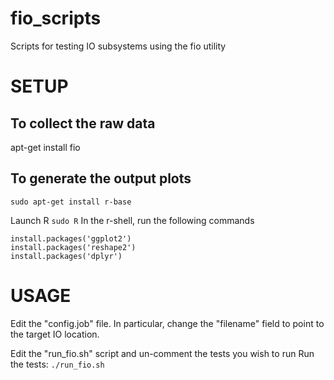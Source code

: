 # fio_scripts
Scripts for testing IO subsystems using the fio utility

SETUP
=====

To collect the raw data
-----------------------
apt-get install fio

To generate the output plots
----------------------------
```sudo apt-get install r-base```

Launch R
```sudo R```
In the r-shell, run the following commands
```
install.packages('ggplot2')
install.packages('reshape2')
install.packages('dplyr')
```

USAGE
=====
Edit the "config.job" file.  In particular, change the "filename" field to point
to the target IO location.

Edit the "run_fio.sh" script and un-comment the tests you wish to run
Run the tests:
```./run_fio.sh```
